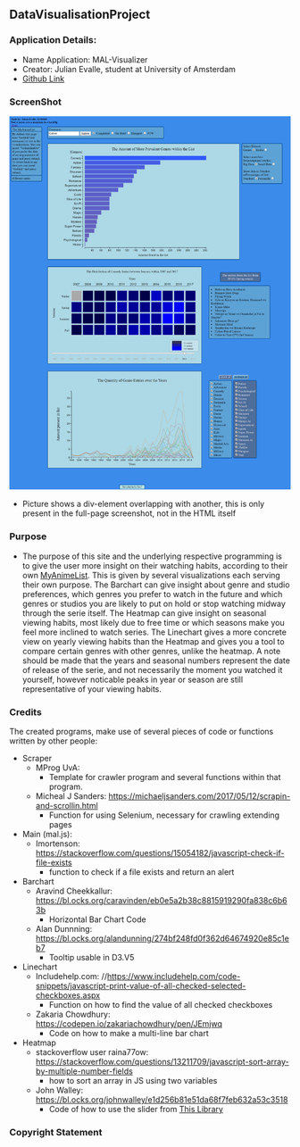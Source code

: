 ## DataVisualisationProject
### Application Details:
* Name Application: MAL-Visualizer
* Creator: Julian Evalle, student at University of Amsterdam
* [Github Link](https://goblok0.github.io/DataVisualisationProject/code/html/mal.html)
### ScreenShot
![alt text](doc/product.png)
* Picture shows a div-element overlapping with another, this is only present in the full-page screenshot, not in the HTML itself
### Purpose
* The purpose of this site and the underlying respective programming is to give the user more insight on their watching habits, according to their own [MyAnimeList](https://myanimelist.net). This is given by several visualizations each serving their own purpose. The Barchart can give insight about genre and studio preferences, which genres you prefer to watch in the future and which genres or studios you are likely to put on hold or stop watching midway through the serie itself. The Heatmap can give insight on seasonal viewing habits, most likely due to free time or which seasons make you feel more inclined to watch series. The Linechart gives a more concrete view on yearly viewing habits than the Heatmap and gives you a tool to compare certain genres with other genres, unlike the heatmap. A note should be made that the years and seasonal numbers represent the date of release of the serie, and not necessarily the moment you watched it yourself, however noticable peaks in year or season are still representative of your viewing habits.
### Credits
The created programs, make use of several pieces of code or functions written by other people:
* Scraper
  * MProg UvA: 
    * Template for crawler program and several functions within that program.
  * Micheal J Sanders: https://michaeljsanders.com/2017/05/12/scrapin-and-scrollin.html
    * Function for using Selenium, necessary for crawling extending pages
* Main (mal.js):
  * Imortenson: https://stackoverflow.com/questions/15054182/javascript-check-if-file-exists
    * function to check if a file exists and return an alert
* Barchart
  * Aravind Cheekkallur: https://bl.ocks.org/caravinden/eb0e5a2b38c8815919290fa838c6b63b
    * Horizontal Bar Chart Code
  * Alan Dunnning: https://bl.ocks.org/alandunning/274bf248fd0f362d64674920e85c1eb7
    * Tooltip usable in D3.V5
* Linechart
  * Includehelp.com: //https://www.includehelp.com/code-snippets/javascript-print-value-of-all-checked-selected-checkboxes.aspx
    * Function on how to find the value of all checked checkboxes
  * Zakaria Chowdhury: https://codepen.io/zakariachowdhury/pen/JEmjwq
    * Code on how to make a multi-line bar chart
* Heatmap
  * stackoverflow user raina77ow: https://stackoverflow.com/questions/13211709/javascript-sort-array-by-multiple-number-fields
    * how to sort an array in JS using two variables
  * John Walley: https://bl.ocks.org/johnwalley/e1d256b81e51da68f7feb632a53c3518
    * Code of how to use the slider from [This Library](https://ajax.googleapis.com/ajax/libs/jquery/3.3.1/jquery.min.js)
   
  
### Copyright Statement
